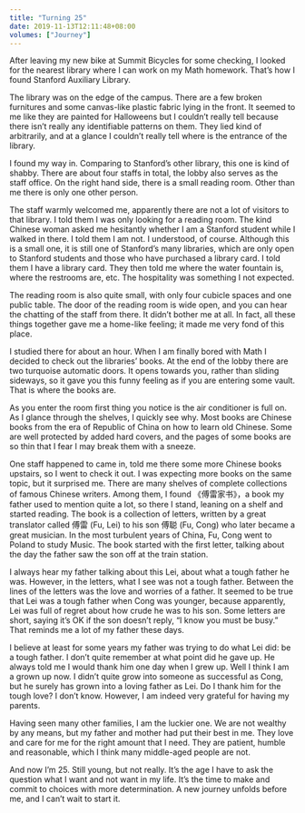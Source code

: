 ```yaml
---
title: "Turning 25"
date: 2019-11-13T12:11:48+08:00
volumes: ["Journey"]
---
```


After leaving my new bike at Summit Bicycles for some checking, I looked for the nearest library where I can work on my Math homework. That’s how I found Stanford Auxiliary Library.

The library was on the edge of the campus. There are a few broken furnitures and some canvas-like plastic fabric lying in the front. It seemed to me like they are painted for Halloweens but I couldn’t really tell because there isn’t really any identifiable patterns on them. They lied kind of arbitrarily, and at a glance I couldn’t really tell where is the entrance of the library.

I found my way in. Comparing to Stanford’s other library, this one is kind of shabby. There are about four staffs in total, the lobby also serves as the staff office. On the right hand side, there is a small reading room. Other than me there is only one other person.

The staff warmly welcomed me, apparently there are not a lot of visitors to that library. I told them I was only looking for a reading room. The kind Chinese woman asked me hesitantly whether I am a Stanford student while I walked in there. I told them I am not. I understood, of course. Although this is a small one, it is still one of Stanford’s many libraries, which are only open to Stanford students and those who have purchased a library card. I told them I have a library card. They then told me where the water fountain is, where the restrooms are, etc. The hospitality was something I not expected.

The reading room is also quite small, with only four cubicle spaces and one public table. The door of the reading room is wide open, and you can hear the chatting of the staff from there. It didn’t bother me at all. In fact, all these things together gave me a home-like feeling; it made me very fond of this place.

I studied there for about an hour. When I am finally bored with Math I decided to check out the libraries’ books. At the end of the lobby there are two turquoise automatic doors. It opens towards you, rather than sliding sideways, so it gave you this funny feeling as if you are entering some vault. That is where the books are.

As you enter the room first thing you notice is the air conditioner is full on. As I glance through the shelves, I quickly see why. Most books are Chinese books from the era of Republic of China on how to learn old Chinese. Some are well protected by added hard covers, and the pages of some books are so thin that I fear I may break them with a sneeze.

One staff happened to came in, told me there some more Chinese books upstairs, so I went to check it out. I was expecting more books on the same topic, but it surprised me. There are many shelves of complete collections of famous Chinese writers. Among them, I found 《傅雷家书》，a  book my father used to mention quite a lot, so there I stand, leaning on a shelf and started reading. The book is a collection of letters, written by a great translator called 傅雷 (Fu, Lei) to his son 傅聪 (Fu, Cong) who later became a great musician. In the most turbulent years of China, Fu, Cong went to Poland to study Music. The book started with the first letter, talking about the day the father saw the son off at the train station.

I always hear my father talking about this Lei, about what a tough father he was. However, in the letters, what I see was not a tough father. Between the lines of the letters was the love and worries of a father. It seemed to be true that Lei was a tough father when Cong was younger, because apparently, Lei was full of regret about how crude he was to his son. Some letters are short, saying it’s OK if the son doesn’t reply, “I know you must be busy.” That reminds me a lot of my father these days.

I believe at least for some years my father was trying to do what Lei did: be a tough father. I don’t quite remember at what point did he gave up. He always told me I would thank him one day when I grew up. Well I think I am a grown up now. I didn’t quite grow into someone as successful as Cong, but he surely has grown into a loving father as Lei. Do I thank him for the tough love? I don’t know. However, I am indeed very grateful for having my parents.

Having seen many other families, I am the luckier one. We are not wealthy by any means, but my father and mother had put their best in me. They love and care for me for the right amount that I need. They are patient, humble and reasonable, which I think many middle-aged people are not.

And now I’m 25. Still young, but not really. It’s the age I have to ask the question what I want and not want in my life. It’s the time to make and commit to choices with more determination. A new journey unfolds before me, and I can’t wait to start it.